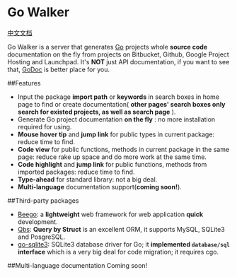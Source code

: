 Go Walker
========
[中文文档](README_ZH.md)

Go Walker is a server that generates <a target="_blank" href="http://golang.org/">Go</a> projects whole <b>source code</b> documentation on the fly from projects on Bitbucket, Github, Google Project Hosting and Launchpad. It's <b>NOT</b> just API documentation, if you want to see that, <a target="_blank" href="http://godoc.org/">GoDoc</a> is better place for you.

##Features
- Input the package **import path** or **keywords** in search boxes in home page to find or create documentation( **other pages' search boxes only search for existed projects, as well as search page** ).
- Generate Go project documentation **on the fly** : no more installation required for using.
- **Mouse hover tip** and **jump link** for public types in current package: reduce time to find.
- **Code view** for public functions, methods in current package in the same page: reduce rake up space and do more work at the same time.
- **Code highlight** and **jump link** for public functions, methods from imported packages: reduce time to find.
- **Type-ahead** for standard library: not a big deal.
- **Multi-language** documentation support(**coming soon!**).

##Third-party packages
- [Beego](https://github.com/astaxie/beego): a **lightweight** web framework for web application **quick** development.
- [Qbs](https://github.com/coocood/qbs): **Query by Struct** is an excellent ORM, it supports MySQL, SQLite3 and PosgreSQL.
- [go-sqlite3](http://gowalker.org/github.com/mattn/go-sqlite3): SQLite3 database driver for Go; it **implemented `database/sql` interface** which is a very big deal for code migration; it requires cgo.

##Multi-language documentation
Coming soon!